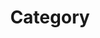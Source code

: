 ---
title: "Category"
layout: categories
permalink: /categories/
author_profile: true
sidebak_main: true
---